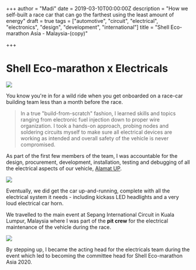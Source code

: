 +++
author = "Madi"
date = 2019-03-10T00:00:00Z
description = "How we self-built a race car that can go the farthest using the least amount of energy"
draft = true
tags = ["automotive", "circuit", "electrical", "electronics", "design", "development", "international"]
title = "Shell Eco-marathon Asia - Malaysia-(copy)"

+++
# **Shell Eco-marathon x Electricals**

![](/uploads/sema2.jpg)

You know you're in for a wild ride when you get onboarded on a race-car building team less than a month before the race.

> In a true "build-from-scratch" fashion, I learned skills and topics ranging from electronic fuel injection down to proper wire organization. I took a hands-on approach, probing nodes and soldering circuits myself to make sure all electrical devices are working as intended and overall safety of the vehicle is never compromised.

As part of the first few members of the team, I was accountable for the design, procurement, development, installation, testing and debugging of all the electrical aspects of our vehicle, [Alamat UP](https://www.bworldonline.com/shell-eco-marathon-asia-shows-way-to-energy-future/ "Alamat UP").

![](/uploads/sema3.jpg)

Eventually, we did get the car up-and-running, complete with all the electrical system it needs - including kickass LED headlights and a very loud electrical car horn.

We travelled to the main event at Sepang International Circuit in Kuala Lumpur, Malaysia where I was part of the **pit crew** for the electrical maintenance of the vehicle during the race.

![](/uploads/sema4.jpg) 

By stepping up, I became the acting head for the electricals team during the event which led to becoming the committee head for Shell Eco-marathon Asia 2020.